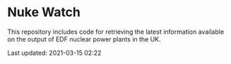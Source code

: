 # Nuke Watch

This repository includes code for retrieving the latest information available on the output of EDF nuclear power plants in the UK.

Last updated: 2021-03-15 02:22